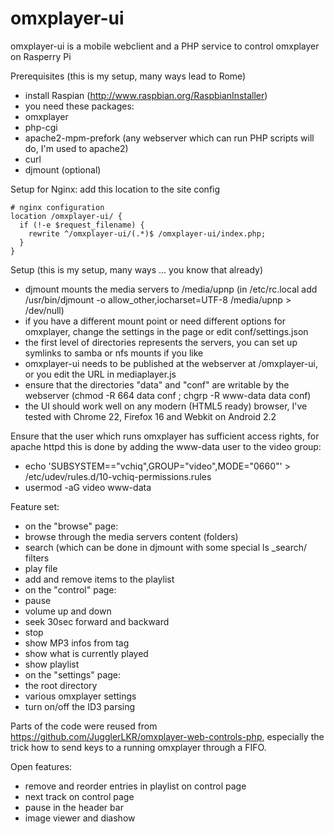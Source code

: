 omxplayer-ui
============

omxplayer-ui is a mobile webclient and a PHP service to control omxplayer on Rasperry Pi

Prerequisites (this is my setup, many ways lead to Rome)
 * install Raspian (http://www.raspbian.org/RaspbianInstaller)
 * you need these packages:
 * omxplayer
 * php-cgi 
 * apache2-mpm-prefork (any webserver which can run PHP scripts will do, I'm used to apache2)
 * curl
 * djmount (optional)

Setup for Nginx: add this location to the site config

    # nginx configuration
    location /omxplayer-ui/ {
      if (!-e $request_filename) {
        rewrite ^/omxplayer-ui/(.*)$ /omxplayer-ui/index.php;
      }
    }

Setup (this is my setup, many ways ... you know that already)
 * djmount mounts the media servers to /media/upnp (in /etc/rc.local add /usr/bin/djmount -o allow_other,iocharset=UTF-8 /media/upnp > /dev/null)
 * if you have a different mount point or need different options for omxplayer, change the settings in the page or edit conf/settings.json
 * the first level of directories represents the servers, you can set up symlinks to samba or nfs mounts if you like
 * omxplayer-ui needs to be published at the webserver at /omxplayer-ui, or you edit the URL in mediaplayer.js
 * ensure that the directories "data" and "conf" are writable by the webserver (chmod -R 664 data conf ; chgrp -R www-data data conf)
 * the UI should work well on any modern (HTML5 ready) browser, I've tested with Chrome 22, Firefox 16 and Webkit on Android 2.2

Ensure that the user which runs omxplayer has sufficient access rights, for apache httpd this is done by adding the www-data user to the video group:

 * echo 'SUBSYSTEM=="vchiq",GROUP="video",MODE="0660"' > /etc/udev/rules.d/10-vchiq-permissions.rules
 * usermod -aG video www-data

Feature set:
 * on the "browse" page:
  * browse through the media servers content (folders)
  * search (which can be done in djmount with some special ls _search/ filters
  * play file
  * add and remove items to the playlist
 * on the "control" page:
  * pause 
  * volume up and down
  * seek 30sec forward and backward
  * stop
  * show MP3 infos from tag
  * show what is currently played
  * show playlist
 * on the "settings" page:
  * the root directory
  * various omxplayer settings
  * turn on/off the ID3 parsing

Parts of the code were reused from https://github.com/JugglerLKR/omxplayer-web-controls-php, 
especially the trick how to send keys to a running omxplayer through a FIFO.

Open features:
 * remove and reorder entries in playlist on control page
 * next track on control page
 * pause in the header bar
 * image viewer and diashow
